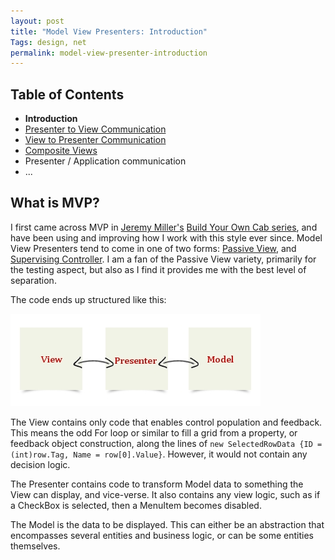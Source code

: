 ```yaml
---
layout: post
title: "Model View Presenters: Introduction"
Tags: design, net
permalink: model-view-presenter-introduction
---
```


Table of Contents
----------------------------------

* **Introduction**
* [Presenter to View Communication][6]
* [View to Presenter Communication][7]
* [Composite Views][8]
* Presenter / Application communication
* ...

What is MVP?
------------

I first came across MVP in [Jeremy Miller's][1] [Build Your Own Cab series][2], and have been using and improving how I work with this style ever since.  Model View Presenters tend to come in one of two forms: [Passive View][3], and [Supervising Controller][4].  I am a fan of the Passive View variety, primarily for the testing aspect, but also as I find it provides me with the best level of separation.

The code ends up structured like this:

![MVP][5]

The View contains only code that enables control population and feedback.  This means the odd For loop or similar to fill a grid from a property, or feedback object construction, along the lines of `new SelectedRowData {ID = (int)row.Tag, Name = row[0].Value}`.  However, it would not contain any decision logic.

The Presenter contains code to transform Model data to something the View can display, and vice-verse.  It also contains any view logic, such as if a CheckBox is selected, then a MenuItem becomes disabled.

The Model is the data to be displayed.  This can either be an abstraction that encompasses several entities and business logic, or can be some entities themselves.




[1]: http://codebetter.com/jeremymiller/
[2]: http://codebetter.com/jeremymiller/2007/07/26/the-build-your-own-cab-series-table-of-contents/
[3]: http://martinfowler.com/eaaDev/PassiveScreen.html
[4]: http://martinfowler.com/eaaDev/SupervisingPresenter.html
[5]: /images/mvp-diagram.jpg
[6]: /model-view-presenters-presenter-to-view-communication
[7]: /model-view-presenters-view-to-presenter-communication
[8]: /model-view-presenters-composite-views